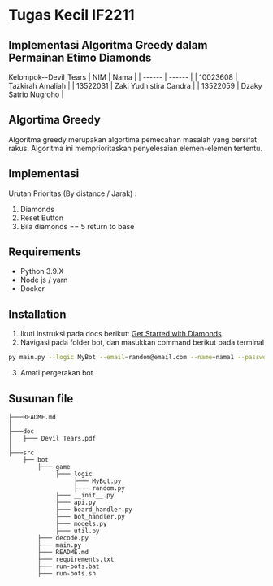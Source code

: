 # Tugas Kecil IF2211
## Implementasi Algoritma Greedy dalam Permainan Etimo Diamonds
Kelompok--Devil_Tears
| NIM | Nama |
| ------ | ------ |
| 10023608 | Tazkirah Amaliah |
| 13522031 | Zaki Yudhistira Candra |
| 13522059 | Dzaky Satrio Nugroho |

## Algortima Greedy

Algoritma greedy merupakan algortima pemecahan masalah yang bersifat rakus. Algoritma ini memprioritaskan penyelesaian elemen-elemen tertentu.

## Implementasi

Urutan Prioritas (By distance / Jarak)  :
1. Diamonds
2. Reset Button 
3. Bila diamonds == 5 return to base

## Requirements
- Python 3.9.X
- Node js / yarn
- Docker

## Installation

1. Ikuti instruksi pada docs berikut:
[Get Started with Diamonds](https://docs.google.com/document/d/1L92Axb89yIkom0b24D350Z1QAr8rujvHof7-kXRAp7c/edit)
2. Navigasi pada folder bot, dan masukkan command berikut pada terminal
```sh
py main.py --logic MyBot --email=random@email.com --name=nama1 --password=123456 --team etimo
```
3. Amati pergerakan bot

## Susunan file
```
├───README.md
│
├───doc  
│   ├─── Devil Tears.pdf
│                      
├───src                                             
    ├── bot        
        ├─── game
             ├─── logic 
                  ├─── MyBot.py
                  ├─── random.py
             ├─── __init__.py 
             ├─── api.py 
             ├─── board_handler.py 
             ├─── bot_handler.py 
             ├─── models.py 
             ├─── util.py 
        ├─── decode.py
        ├─── main.py
        ├─── README.md
        ├─── requirements.txt
        ├─── run-bots.bat
        ├─── run-bots.sh
```